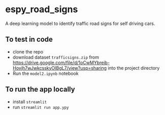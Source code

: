 # espy_road_signs
A deep learning model to identify traffic road signs for self driving cars.

## To test in code

- clone the repo
- download dataset `trafficsigns.zip` from https://drive.google.com/file/d/1oCwMYbreib-Hovjh7wJwkcsskyOIBgL7/view?usp=sharing into the project directory
- Run the `model2.ipynb` notebook

## To run the app locally

- install `streamlit`
- run `streamlit run app.ypy`
